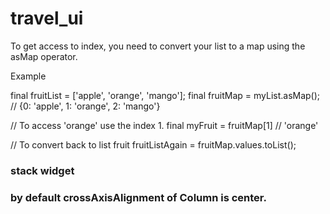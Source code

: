 # travel_ui

To get access to index, you need to convert your list to a map using the asMap operator.

Example

final fruitList = ['apple', 'orange', 'mango'];
final fruitMap = myList.asMap(); // {0: 'apple', 1: 'orange', 2: 'mango'}

// To access 'orange' use the index 1.
final myFruit = fruitMap[1] // 'orange'

// To convert back to list
fruit fruitListAgain = fruitMap.values.toList();


### stack widget

### by default crossAxisAlignment of Column is center.